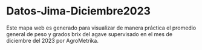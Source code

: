 # Datos-Jima-Diciembre2023
Este mapa web es generado para visualizar de manera práctica el promedio general de peso y grados brix del agave supervisado en el mes de diciembre del 2023 por AgroMetrika.

